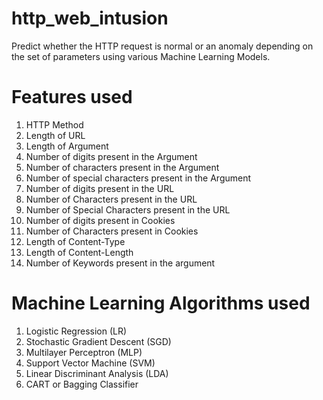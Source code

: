 # http_web_intusion
Predict whether the HTTP request is normal or an anomaly depending on the set of parameters using various Machine Learning Models.

# Features used
1. HTTP Method
2. Length of URL
3. Length of Argument
4. Number of digits present in the Argument
5. Number of characters present in the Argument
6. Number of special characters present in the Argument
7. Number of digits present in the URL
8. Number of Characters present in the URL
9. Number of Special Characters present in the URL
10. Number of digits present in Cookies
11. Number of Characters present in Cookies
12. Length of Content-Type
13. Length of Content-Length
14. Number of Keywords present in the argument

# Machine Learning Algorithms used
1. Logistic Regression (LR)
2. Stochastic Gradient Descent (SGD)
3. Multilayer Perceptron (MLP)
4. Support Vector Machine (SVM)
5. Linear Discriminant Analysis (LDA)
6. CART or Bagging Classifier

